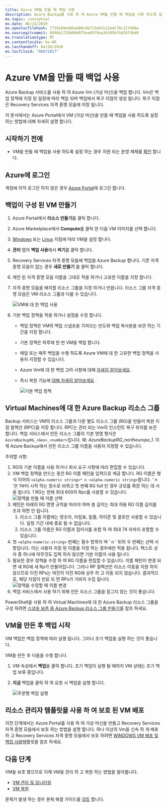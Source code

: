 ```yaml
---
title: Azure VM을 만들 때 백업 사용
description: Azure Backup를 사용 하 여 Azure VM을 만들 때 백업을 사용 하도록 설정 하는 방법을 설명 합니다.
ms.topic: conceptual
ms.date: 06/13/2019
ms.openlocfilehash: 7739109eb8bad88c9b723e67e13adc78c127499a
ms.sourcegitcommit: 849bb1729b89d075eed579aa36395bf4d29f3bd9
ms.translationtype: MT
ms.contentlocale: ko-KR
ms.lasthandoff: 04/28/2020
ms.locfileid: "80672817"
---
```

# <a name="enable-backup-when-you-create-an-azure-vm"></a>Azure VM을 만들 때 백업 사용

Azure Backup 서비스를 사용 하 여 Azure Vm (가상 머신)을 백업 합니다. Vm은 백업 정책에 지정 된 일정에 따라 백업 되며 백업에서 복구 지점이 생성 됩니다. 복구 지점은 Recovery Services 자격 증명 모음에 저장 됩니다.

이 문서에서는 Azure Portal에서 VM (가상 머신)을 만들 때 백업을 사용 하도록 설정 하는 방법에 대해 자세히 설명 합니다.  

## <a name="before-you-start"></a>시작하기 전에

- VM을 만들 때 백업을 사용 하도록 설정 하는 경우 지원 되는 운영 체제를 [확인](backup-support-matrix-iaas.md#supported-backup-actions) 합니다.

## <a name="sign-in-to-azure"></a>Azure에 로그인

계정에 아직 로그인 하지 않은 경우 [Azure Portal](https://portal.azure.com)에 로그인 합니다.

## <a name="create-a-vm-with-backup-configured"></a>백업이 구성 된 VM 만들기

1. Azure Portal에서 **리소스 만들기**를 클릭 합니다.

2. Azure Marketplace에서 **Compute**를 클릭 한 다음 VM 이미지를 선택 합니다.

3. [Windows](https://docs.microsoft.com/azure/virtual-machines/windows/quick-create-portal) 또는 [Linux](https://docs.microsoft.com/azure/virtual-machines/linux/quick-create-portal) 지침에 따라 VM을 설정 합니다.

4. **관리** 탭의 **백업 사용**에서 **켜기**를 클릭 합니다.
5. Recovery Services 자격 증명 모음에 백업을 Azure Backup 합니다. 기존 자격 증명 모음이 없는 경우 **새로 만들기** 를 클릭 합니다.
6. 제안 된 자격 증명 모음 이름을 그대로 적용 하거나 고유한 이름을 지정 합니다.
7. 자격 증명 모음을 배치할 리소스 그룹을 지정 하거나 만듭니다. 리소스 그룹 자격 증명 모음은 VM 리소스 그룹과 다를 수 있습니다.

    ![VM에 대 한 백업 사용](./media/backup-during-vm-creation/enable-backup.png)

8. 기본 백업 정책을 적용 하거나 설정을 수정 합니다.
    - 백업 정책은 VM의 백업 스냅숏을 가져오는 빈도와 백업 복사본을 보관 하는 기간을 지정 합니다.
    - 기본 정책은 하루에 한 번 VM을 백업 합니다.
    - 매일 또는 매주 백업을 수행 하도록 Azure VM에 대 한 고유한 백업 정책을 사용자 지정할 수 있습니다.
    - Azure Vm에 대 한 백업 고려 사항에 대해 [자세히 알아보세요](backup-azure-vms-introduction.md#backup-and-restore-considerations) .
    - 즉시 복원 기능에 [대해 자세히 알아보세요](backup-instant-restore-capability.md) .

      ![기본 백업 정책](./media/backup-during-vm-creation/daily-policy.png)

## <a name="azure-backup-resource-group-for-virtual-machines"></a>Virtual Machines에 대 한 Azure Backup 리소스 그룹

Backup 서비스는 VM의 리소스 그룹과 다른 별도 리소스 그룹 (RG)을 만들어 복원 지점 컬렉션 (RPC)을 저장 합니다. RPC는 관리 되는 Vm의 인스턴트 복구 위치를 보관 합니다. 백업 서비스에서 만든 리소스 그룹의 기본 명명 형식은 `AzureBackupRG_<Geo>_<number>`입니다. 예: *AzureBackupRG_northeurope_1*. 이제 Azure Backup에서 만든 리소스 그룹 이름을 사용자 지정할 수 있습니다.

주의할 사항:

1. RG의 기본 이름을 사용 하거나 회사 요구 사항에 따라 편집할 수 있습니다.
2. VM 백업 정책을 만드는 동안 RG 이름 패턴을 입력으로 제공 합니다. RG 이름은 형식 이어야 `<alpha-numeric string>* n <alpha-numeric string>`합니다. ' n '은 1부터 시작 하는 정수로 바뀌고 첫 번째 RG full 인 경우 규모를 확장 하는 데 사용 됩니다. 1 RG는 현재 최대 600의 Rpc를 사용할 수 있습니다.
              ![정책을 만들 때 이름 선택](./media/backup-during-vm-creation/create-policy.png)
3. 패턴은 아래의 RG 명명 규칙을 따라야 하며 총 길이는 최대 허용 RG 이름 길이를 초과 하면 안 됩니다.
    1. 리소스 그룹 이름에는 영숫자, 마침표, 밑줄, 하이픈 및 괄호만 사용할 수 있습니다. 일정 기간 내에 종료 될 수 없습니다.
    2. 리소스 그룹 이름은 RG 이름과 접미사를 포함 하 여 최대 74 자까지 포함할 수 있습니다.
4. 첫 `<alpha-numeric-string>` 번째는 필수 항목이 며 ' n ' 뒤의 두 번째는 선택 사항입니다. 이는 사용자 지정 된 이름을 지정 하는 경우에만 적용 됩니다. 텍스트 상자 중 하나에 아무것도 입력 하지 않으면 기본 이름이 사용 됩니다.
5. 필요한 경우 정책을 수정 하 여 RG 이름을 편집할 수 있습니다. 이름 패턴이 변경 되 면 새 RG에 새 Rp가 만들어집니다. 그러나 RP 컬렉션은 리소스 이동을 지원 하지 않으므로 이전 RPs는 여전히 이전 RG에 상주 하 고 이동 되지 않습니다. 결과적으로, 해당 지점이 만료 되 면 RPs가 가비지 수집 됩니다.
![정책을 수정할 때 이름 변경](./media/backup-during-vm-creation/modify-policy.png)
6. 백업 서비스에서 사용 하기 위해 만든 리소스 그룹을 잠그지 않는 것이 좋습니다.

PowerShell을 사용 하 여 Virtual Machines에 대 한 Azure Backup 리소스 그룹을 구성 하려면 [스냅숏 보존 중 Azure Backup 리소스 그룹 만들기](backup-azure-vms-automation.md#creating-azure-backup-resource-group-during-snapshot-retention)를 참조 하세요.

## <a name="start-a-backup-after-creating-the-vm"></a>VM을 만든 후 백업 시작

VM 백업은 백업 정책에 따라 실행 됩니다. 그러나 초기 백업을 실행 하는 것이 좋습니다.

VM을 만든 후 다음을 수행 합니다.

1. VM 속성에서 **백업**을 클릭 합니다. 초기 백업이 실행 될 때까지 VM 상태는 초기 백업 보류 중입니다.
2. **지금** 백업을 클릭 하 여 요청 시 백업을 실행 합니다.

    ![주문형 백업 실행](./media/backup-during-vm-creation/run-backup.png)

## <a name="use-a-resource-manager-template-to-deploy-a-protected-vm"></a>리소스 관리자 템플릿을 사용 하 여 보호 된 VM 배포

이전 단계에서는 Azure Portal를 사용 하 여 가상 머신을 만들고 Recovery Services 자격 증명 모음에서 보호 하는 방법을 설명 합니다. 하나 이상의 Vm을 신속 하 게 배포 하 고 Recovery Services 자격 증명 모음에서 보호 하려면 [WINDOWS VM 배포 및 백업 사용](https://azure.microsoft.com/resources/templates/101-recovery-services-create-vm-and-configure-backup/)템플릿을 참조 하세요.

## <a name="next-steps"></a>다음 단계

VM을 보호 했으므로 이제 VM을 관리 하 고 복원 하는 방법을 알아봅니다.

- [VM 관리 및 모니터링](backup-azure-manage-vms.md)
- [VM 복원](backup-azure-arm-restore-vms.md)

문제가 발생 하는 경우 문제 해결 가이드를 [검토](backup-azure-vms-troubleshoot.md) 합니다.
